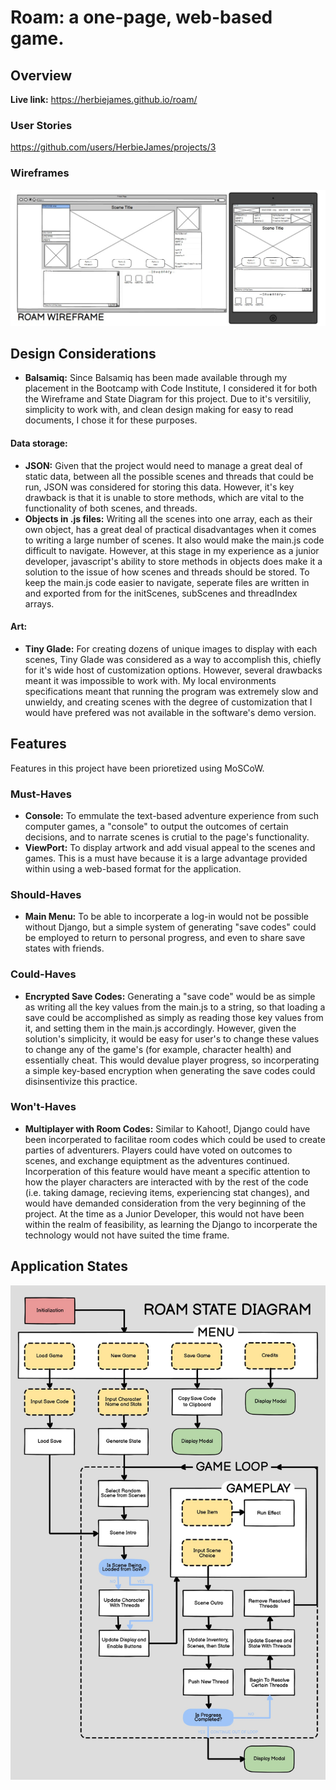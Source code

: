 #  Roam: a one-page, web-based game.
## Overview
**Live link:** https://herbiejames.github.io/roam/

### User Stories
https://github.com/users/HerbieJames/projects/3

### Wireframes
![wireframe](assets/images/Roam-Wireframe.jpg)

## Design Considerations
- **Balsamiq:** Since Balsamiq has been made available through my placement in the Bootcamp with Code Institute, I considered it for both the Wireframe and State Diagram for this project. Due to it's versitiliy, simplicity to work with, and clean design making for easy to read documents, I chose it for these purposes.
#### Data storage:
- **JSON:** Given that the project would need to manage a great deal of static data, between all the possible scenes and threads that could be run, JSON was considered for storing this data. However, it's key drawback is that it is unable to store methods, which are vital to the functionality of both scenes, and threads.
- **Objects in .js files:** Writing all the scenes into one array, each as their own object, has a great deal of practical disadvantages when it comes to writing a large number of scenes. It also would make the main.js code difficult to navigate. However, at this stage in my experience as a junior developer, javascript's ability to store methods in objects does make it a solution to the issue of how scenes and threads should be stored. To keep the main.js code easier to navigate, seperate files are written in and exported from for the initScenes, subScenes and threadIndex arrays.
#### Art:
- **Tiny Glade:** For creating dozens of unique images to display with each scenes, Tiny Glade was considered as a way to accomplish this, chiefly for it's wide host of customization options. However, several drawbacks meant it was impossible to work with. My local environments specifications meant that running the program was extremely slow and unwieldy, and creating scenes with the degree of customization that I would have prefered was not available in the software's demo version.

## Features
Features in this project have been prioretized using MoSCoW.
### Must-Haves
- **Console:** To emmulate the text-based adventure experience from such computer games, a "console" to output the outcomes of certain decisions, and to narrate scenes is crutial to the page's functionality.
- **ViewPort:** To display artwork and add visual appeal to the scenes and games. This is a must have because it is a large advantage provided within using a web-based format for the application.
### Should-Haves
- **Main Menu:** To be able to incorperate a log-in would not be possible without Django, but a simple system of generating "save codes" could be employed to return to personal progress, and even to share save states with friends.
### Could-Haves
- **Encrypted Save Codes:** Generating a "save code" would be as simple as writing all the key values from the main.js to a string, so that loading a save could be accomplished as simply as reading those key values from it, and setting them in the main.js accordingly. However, given the solution's simplicity, it would be easy for user's to change these values to change any of the game's (for example, character health) and essentially cheat. This would devalue player progress, so incorperating a simple key-based encryption when generating the save codes could disinsentivize this practice.
### Won't-Haves
- **Multiplayer with Room Codes:** Similar to Kahoot!, Django could have been incorperated to facilitae room codes which could be used to create parties of adventurers. Players could have voted on outcomes to scenes, and exchange equiptment as the adventures continued. Incorperation of this feature would have meant a specific attention to how the player characters are interacted with by the rest of the code (i.e. taking damage, recieving items, experiencing stat changes), and would have demanded consideration from the very beginning of the project. At the time as a Junior Developer, this would not have been within the realm of feasibility, as learning the Django to incorperate the technology would not have suited the time frame.

## Application States
![state-diagram](assets/images/Roam-State-Diagram.jpg)

